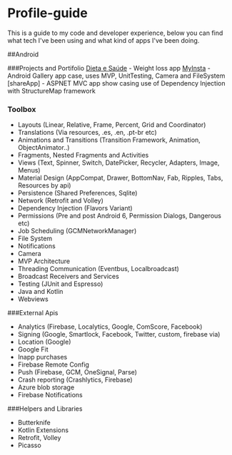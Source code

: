 # Profile-guide
This is a guide to my code and developer experience, below you can find what tech
I've been using and what kind of apps I've been doing.

##Android

###Projects and Portifolio
[Dieta e Saúde](https://play.google.com/store/apps/details?id=com.buscaalimento.android) - Weight loss app
[MyInsta](https://github.com/cuchas/myinsta) - Android Gallery app case, uses MVP, UnitTesting, Camera and FileSystem
[shareApp] - ASPNET MVC app show casing use of Dependency Injection with StructureMap framework

### Toolbox
* Layouts (Linear, Relative, Frame, Percent, Grid and Coordinator)
* Translations (Via resources, .es, .en, .pt-br etc)
* Animations and Transitions (Transition Framework, Animation, ObjectAnimator..)
* Fragments, Nested Fragments and Activities
* Views (Text, Spinner, Switch, DatePicker, Recycler, Adapters, Image, Menus)
* Material Design (AppCompat, Drawer, BottomNav, Fab, Ripples, Tabs, Resources by api)
* Persistence (Shared Preferences, Sqlite)
* Network (Retrofit and Volley)
* Dependency Injection (Flavors Variant)
* Permissions (Pre and post Android 6, Permission Dialogs, Dangerous etc)
* Job Scheduling (GCMNetworkManager)
* File System
* Notifications
* Camera
* MVP Architecture
* Threading Communication (Eventbus, Localbroadcast)
* Broadcast Receivers and Services
* Testing (JUnit and Espresso)
* Java and Kotlin
* Webviews

###External Apis
* Analytics (Firebase, Localytics, Google, ComScore, Facebook)
* Signing (Google, Smartlock, Facebook, Twitter, custom, firebase via)
* Location (Google)
* Google Fit
* Inapp purchases
* Firebase Remote Config
* Push (Firebase, GCM, OneSignal, Parse)
* Crash reporting (Crashlytics, Firebase)
* Azure blob storage
* Firebase Notifications

###Helpers and Libraries
* Butterknife
* Kotlin Extensions
* Retrofit, Volley
* Picasso
